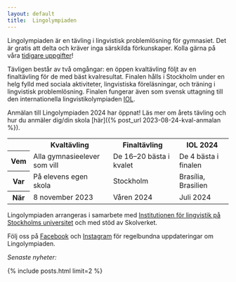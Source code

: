 ```yaml
---
layout: default
title:  Lingolympiaden
---
```


Lingolympiaden är en tävling i lingvistisk problemlösning för gymnasiet. Det är gratis att delta och kräver inga särskilda förkunskaper. Kolla gärna på våra [tidigare uppgifter](ovning)!

Tävligen består av två omgångar: en öppen kvaltävling följt av en finaltävling för de med bäst kvalresultat. Finalen hålls i Stockholm under en helg fylld med sociala aktiviteter, lingvistiska föreläsningar, och träning i lingvistisk problemlösning. Finalen fungerar även som svensk uttagning till den internationella lingvistikolympiaden [IOL](https://ioling.org).

Anmälan till Lingolympiaden 2024 har öppnat! Läs mer om årets tävling och hur du anmäler dig/din skola [här]({% post_url 2023-08-24-kval-anmalan %}).

<div class="hscroll">

<table class="left-justify">
  <tr>
    <th> </th>
    <th>Kvaltävling</th>
    <th>Finaltävling</th>
    <th>IOL 2024</th>
  </tr>
  <tr>
    <th>Vem</th>
    <td>Alla gymnasieelever som vill</td>
    <td>De 16–20 bästa i kvalet</td>
    <td>De 4 bästa i finalen</td>
  </tr>
  <tr>
    <th>Var</th>
    <td>På elevens egen skola</td>
    <td>Stockholm</td>
    <td>Brasília, Brasilien</td>
  </tr>
  <tr>
    <th>När</th>
    <td>8 november 2023</td>
    <td>Våren 2024</td>
    <td>Juli 2024</td>
  </tr>
</table>

</div>

Lingolympiaden arrangeras i samarbete med <a href="https://www.ling.su.se/">Institutionen för lingvistik på Stockholms universitet</a> och med stöd av Skolverket.

Följ oss på [Facebook](https://www.facebook.com/lingolympiaden/) och [Instagram](https://www.instagram.com/lingolympiaden/) för regelbundna uppdateringar om Lingolympiaden.

<div class="divider"></div>

*Senaste nyheter:*

{% include posts.html limit=2 %}
